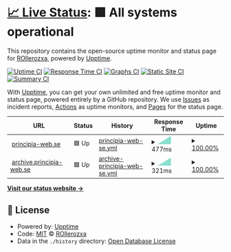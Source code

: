 # [📈 Live Status](https://status.principia-web.se): <!--live status--> **🟩 All systems operational**

This repository contains the open-source uptime monitor and status page for [ROllerozxa](https://voxelmanip.se), powered by [Upptime](https://github.com/upptime/upptime).

[![Uptime CI](https://github.com/rollerozxa/uptime-test/workflows/Uptime%20CI/badge.svg)](https://github.com/rollerozxa/uptime-test/actions?query=workflow%3A%22Uptime+CI%22)
[![Response Time CI](https://github.com/rollerozxa/uptime-test/workflows/Response%20Time%20CI/badge.svg)](https://github.com/rollerozxa/uptime-test/actions?query=workflow%3A%22Response+Time+CI%22)
[![Graphs CI](https://github.com/rollerozxa/uptime-test/workflows/Graphs%20CI/badge.svg)](https://github.com/rollerozxa/uptime-test/actions?query=workflow%3A%22Graphs+CI%22)
[![Static Site CI](https://github.com/rollerozxa/uptime-test/workflows/Static%20Site%20CI/badge.svg)](https://github.com/rollerozxa/uptime-test/actions?query=workflow%3A%22Static+Site+CI%22)
[![Summary CI](https://github.com/rollerozxa/uptime-test/workflows/Summary%20CI/badge.svg)](https://github.com/rollerozxa/uptime-test/actions?query=workflow%3A%22Summary+CI%22)

With [Upptime](https://upptime.js.org), you can get your own unlimited and free uptime monitor and status page, powered entirely by a GitHub repository. We use [Issues](https://github.com/rollerozxa/uptime-test/issues) as incident reports, [Actions](https://github.com/rollerozxa/uptime-test/actions) as uptime monitors, and [Pages](https://status.principia-web.se) for the status page.

<!--start: status pages-->
<!-- This summary is generated by Upptime (https://github.com/upptime/upptime) -->
<!-- Do not edit this manually, your changes will be overwritten -->
<!-- prettier-ignore -->
| URL | Status | History | Response Time | Uptime |
| --- | ------ | ------- | ------------- | ------ |
| <img alt="" src="https://icons.duckduckgo.com/ip3/principia-web.se.ico" height="13"> [principia-web.se](https://principia-web.se) | 🟩 Up | [principia-web-se.yml](https://github.com/rollerozxa/uptime-test/commits/HEAD/history/principia-web-se.yml) | <details><summary><img alt="Response time graph" src="./graphs/principia-web-se/response-time-week.png" height="20"> 477ms</summary><br><a href="https://status.principia-web.se/history/principia-web-se"><img alt="Response time 477" src="https://img.shields.io/endpoint?url=https%3A%2F%2Fraw.githubusercontent.com%2Frollerozxa%2Fuptime-test%2FHEAD%2Fapi%2Fprincipia-web-se%2Fresponse-time.json"></a><br><a href="https://status.principia-web.se/history/principia-web-se"><img alt="24-hour response time 477" src="https://img.shields.io/endpoint?url=https%3A%2F%2Fraw.githubusercontent.com%2Frollerozxa%2Fuptime-test%2FHEAD%2Fapi%2Fprincipia-web-se%2Fresponse-time-day.json"></a><br><a href="https://status.principia-web.se/history/principia-web-se"><img alt="7-day response time 477" src="https://img.shields.io/endpoint?url=https%3A%2F%2Fraw.githubusercontent.com%2Frollerozxa%2Fuptime-test%2FHEAD%2Fapi%2Fprincipia-web-se%2Fresponse-time-week.json"></a><br><a href="https://status.principia-web.se/history/principia-web-se"><img alt="30-day response time 477" src="https://img.shields.io/endpoint?url=https%3A%2F%2Fraw.githubusercontent.com%2Frollerozxa%2Fuptime-test%2FHEAD%2Fapi%2Fprincipia-web-se%2Fresponse-time-month.json"></a><br><a href="https://status.principia-web.se/history/principia-web-se"><img alt="1-year response time 477" src="https://img.shields.io/endpoint?url=https%3A%2F%2Fraw.githubusercontent.com%2Frollerozxa%2Fuptime-test%2FHEAD%2Fapi%2Fprincipia-web-se%2Fresponse-time-year.json"></a></details> | <details><summary><a href="https://status.principia-web.se/history/principia-web-se">100.00%</a></summary><a href="https://status.principia-web.se/history/principia-web-se"><img alt="All-time uptime 100.00%" src="https://img.shields.io/endpoint?url=https%3A%2F%2Fraw.githubusercontent.com%2Frollerozxa%2Fuptime-test%2FHEAD%2Fapi%2Fprincipia-web-se%2Fuptime.json"></a><br><a href="https://status.principia-web.se/history/principia-web-se"><img alt="24-hour uptime 100.00%" src="https://img.shields.io/endpoint?url=https%3A%2F%2Fraw.githubusercontent.com%2Frollerozxa%2Fuptime-test%2FHEAD%2Fapi%2Fprincipia-web-se%2Fuptime-day.json"></a><br><a href="https://status.principia-web.se/history/principia-web-se"><img alt="7-day uptime 100.00%" src="https://img.shields.io/endpoint?url=https%3A%2F%2Fraw.githubusercontent.com%2Frollerozxa%2Fuptime-test%2FHEAD%2Fapi%2Fprincipia-web-se%2Fuptime-week.json"></a><br><a href="https://status.principia-web.se/history/principia-web-se"><img alt="30-day uptime 100.00%" src="https://img.shields.io/endpoint?url=https%3A%2F%2Fraw.githubusercontent.com%2Frollerozxa%2Fuptime-test%2FHEAD%2Fapi%2Fprincipia-web-se%2Fuptime-month.json"></a><br><a href="https://status.principia-web.se/history/principia-web-se"><img alt="1-year uptime 100.00%" src="https://img.shields.io/endpoint?url=https%3A%2F%2Fraw.githubusercontent.com%2Frollerozxa%2Fuptime-test%2FHEAD%2Fapi%2Fprincipia-web-se%2Fuptime-year.json"></a></details>
| <img alt="" src="https://icons.duckduckgo.com/ip3/archive.principia-web.se.ico" height="13"> [archive.principia-web.se](https://archive.principia-web.se) | 🟩 Up | [archive-principia-web-se.yml](https://github.com/rollerozxa/uptime-test/commits/HEAD/history/archive-principia-web-se.yml) | <details><summary><img alt="Response time graph" src="./graphs/archive-principia-web-se/response-time-week.png" height="20"> 321ms</summary><br><a href="https://status.principia-web.se/history/archive-principia-web-se"><img alt="Response time 321" src="https://img.shields.io/endpoint?url=https%3A%2F%2Fraw.githubusercontent.com%2Frollerozxa%2Fuptime-test%2FHEAD%2Fapi%2Farchive-principia-web-se%2Fresponse-time.json"></a><br><a href="https://status.principia-web.se/history/archive-principia-web-se"><img alt="24-hour response time 321" src="https://img.shields.io/endpoint?url=https%3A%2F%2Fraw.githubusercontent.com%2Frollerozxa%2Fuptime-test%2FHEAD%2Fapi%2Farchive-principia-web-se%2Fresponse-time-day.json"></a><br><a href="https://status.principia-web.se/history/archive-principia-web-se"><img alt="7-day response time 321" src="https://img.shields.io/endpoint?url=https%3A%2F%2Fraw.githubusercontent.com%2Frollerozxa%2Fuptime-test%2FHEAD%2Fapi%2Farchive-principia-web-se%2Fresponse-time-week.json"></a><br><a href="https://status.principia-web.se/history/archive-principia-web-se"><img alt="30-day response time 321" src="https://img.shields.io/endpoint?url=https%3A%2F%2Fraw.githubusercontent.com%2Frollerozxa%2Fuptime-test%2FHEAD%2Fapi%2Farchive-principia-web-se%2Fresponse-time-month.json"></a><br><a href="https://status.principia-web.se/history/archive-principia-web-se"><img alt="1-year response time 321" src="https://img.shields.io/endpoint?url=https%3A%2F%2Fraw.githubusercontent.com%2Frollerozxa%2Fuptime-test%2FHEAD%2Fapi%2Farchive-principia-web-se%2Fresponse-time-year.json"></a></details> | <details><summary><a href="https://status.principia-web.se/history/archive-principia-web-se">100.00%</a></summary><a href="https://status.principia-web.se/history/archive-principia-web-se"><img alt="All-time uptime 100.00%" src="https://img.shields.io/endpoint?url=https%3A%2F%2Fraw.githubusercontent.com%2Frollerozxa%2Fuptime-test%2FHEAD%2Fapi%2Farchive-principia-web-se%2Fuptime.json"></a><br><a href="https://status.principia-web.se/history/archive-principia-web-se"><img alt="24-hour uptime 100.00%" src="https://img.shields.io/endpoint?url=https%3A%2F%2Fraw.githubusercontent.com%2Frollerozxa%2Fuptime-test%2FHEAD%2Fapi%2Farchive-principia-web-se%2Fuptime-day.json"></a><br><a href="https://status.principia-web.se/history/archive-principia-web-se"><img alt="7-day uptime 100.00%" src="https://img.shields.io/endpoint?url=https%3A%2F%2Fraw.githubusercontent.com%2Frollerozxa%2Fuptime-test%2FHEAD%2Fapi%2Farchive-principia-web-se%2Fuptime-week.json"></a><br><a href="https://status.principia-web.se/history/archive-principia-web-se"><img alt="30-day uptime 100.00%" src="https://img.shields.io/endpoint?url=https%3A%2F%2Fraw.githubusercontent.com%2Frollerozxa%2Fuptime-test%2FHEAD%2Fapi%2Farchive-principia-web-se%2Fuptime-month.json"></a><br><a href="https://status.principia-web.se/history/archive-principia-web-se"><img alt="1-year uptime 100.00%" src="https://img.shields.io/endpoint?url=https%3A%2F%2Fraw.githubusercontent.com%2Frollerozxa%2Fuptime-test%2FHEAD%2Fapi%2Farchive-principia-web-se%2Fuptime-year.json"></a></details>

<!--end: status pages-->

[**Visit our status website →**](https://status.principia-web.se)

## 📄 License

- Powered by: [Upptime](https://github.com/upptime/upptime)
- Code: [MIT](./LICENSE) © [ROllerozxa](https://voxelmanip.se)
- Data in the `./history` directory: [Open Database License](https://opendatacommons.org/licenses/odbl/1-0/)
